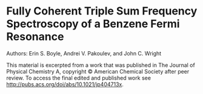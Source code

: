 # Fully Coherent Triple Sum Frequency Spectroscopy of a Benzene Fermi Resonance

Authors: Erin S. Boyle, Andrei V. Pakoulev, and John C. Wright

This material is excerpted from a work that was published in The Journal of Physical Chemistry A, copyright © American Chemical Society after peer review. To access the final edited and published work see http://pubs.acs.org/doi/abs/10.1021/jp404713x.
